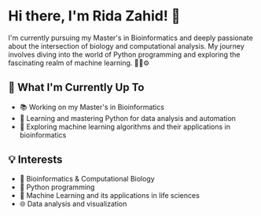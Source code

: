 # Hi there, I'm Rida Zahid! 👋

I'm currently pursuing my Master's in Bioinformatics and deeply passionate about the intersection of biology and computational analysis. My journey involves diving into the world of Python programming and exploring the fascinating realm of machine learning. 🧬🐍⚙️

## 🔭 What I'm Currently Up To

- 📚 Working on my Master's in Bioinformatics
- 🌱 Learning and mastering Python for data analysis and automation
- 🤖 Exploring machine learning algorithms and their applications in bioinformatics

## 💡 Interests

- 🧬 Bioinformatics & Computational Biology
- 🐍 Python programming
- 🤖 Machine Learning and its applications in life sciences
- 🌐 Data analysis and visualization

